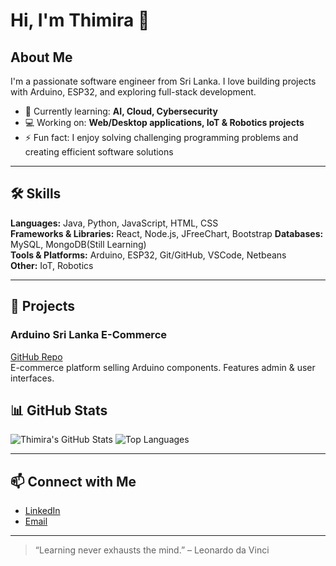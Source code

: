 # Hi, I'm Thimira 👋

## About Me
I'm a passionate software engineer from Sri Lanka. I love building projects with Arduino, ESP32, and exploring full-stack development. 


- 🌱 Currently learning: **AI, Cloud, Cybersecurity**
- 💻 Working on: **Web/Desktop applications, IoT & Robotics projects**
- ⚡ Fun fact: I enjoy solving challenging programming problems and creating efficient software solutions  

---

## 🛠 Skills

**Languages:** Java, Python, JavaScript, HTML, CSS  
**Frameworks & Libraries:** React, Node.js, JFreeChart, Bootstrap 
**Databases:** MySQL, MongoDB(Still Learning)  
**Tools & Platforms:** Arduino, ESP32, Git/GitHub, VSCode, Netbeans  
**Other:** IoT, Robotics  

---

## 🔭 Projects

### **Arduino Sri Lanka E-Commerce**
[GitHub Repo](https://github.com/thimiraw3/arduino-srilanka)  
E-commerce platform selling Arduino components. Features admin & user interfaces.

## 📊 GitHub Stats
![Thimira's GitHub Stats](https://github-readme-stats.vercel.app/api?username=thimiraw3&show_icons=true&theme=radical&count_private=true)
![Top Languages](https://github-readme-stats.vercel.app/api/top-langs/?username=thimiraw3&layout=compact&theme=radical)

---

## 📫 Connect with Me
- [LinkedIn]([https://www.linkedin.com/in/thimira-wassana](https://www.linkedin.com/in/thimira-wassana-724007382/))  
- [Email](mailto:thimiraw3@gmail.com)  

---

> “Learning never exhausts the mind.” – Leonardo da Vinci
